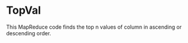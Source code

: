 TopVal
======

This MapReduce code finds the top n values of column in ascending or descending order.
